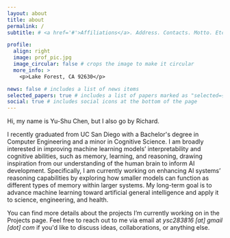 ```yaml
---
layout: about
title: about
permalink: /
subtitle: # <a href='#'>Affiliations</a>. Address. Contacts. Motto. Etc.

profile:
  align: right
  image: prof_pic.jpg
  image_circular: false # crops the image to make it circular
  more_info: >
    <p>Lake Forest, CA 92630</p>

news: false # includes a list of news items
selected_papers: true # includes a list of papers marked as "selected={true}"
social: true # includes social icons at the bottom of the page
---
```


<!--
Write your biography here. Tell the world about yourself. Link to your favorite [subreddit](http://reddit.com). You can put a picture in, too. The code is already in, just name your picture `prof_pic.jpg` and put it in the `img/` folder.

Put your address / P.O. box / other info right below your picture. You can also disable any of these elements by editing `profile` property of the YAML header of your `_pages/about.md`. Edit `_bibliography/papers.bib` and Jekyll will render your [publications page](/al-folio/publications/) automatically.

Link to your social media connections, too. This theme is set up to use [Font Awesome icons](https://fontawesome.com/) and [Academicons](https://jpswalsh.github.io/academicons/), like the ones below. Add your Facebook, Twitter, LinkedIn, Google Scholar, or just disable all of them.
-->

Hi, my name is Yu-Shu Chen, but I also go by Richard.

I recently graduated from UC San Diego with a Bachelor's degree in Computer Engineering and a minor in Cognitive Science. I am broadly interested in improving machine learning models’ interpretability and cognitive abilities, such as memory, learning, and reasoning, drawing inspiration from our understanding of the human brain to inform AI development. Specifically, I am currently working on enhancing AI systems’ reasoning capabilities by exploring how smaller models can function as different types of memory within larger systems. My long-term goal is to advance machine learning toward artificial general intelligence and apply it to science, engineering, and health.

You can find more details about the projects I’m currently working on in the Projects page. Feel free to reach out to me via email at <em>ysc283816 [at] gmail [dot] com</em> if you'd like to discuss ideas, collaborations, or anything else.
